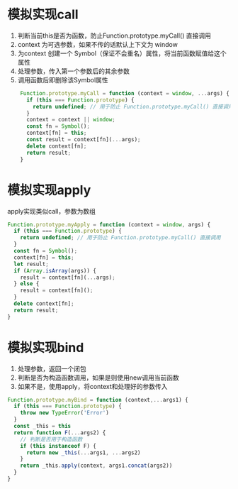 # 模拟实现call

1. 判断当前this是否为函数，防止Function.prototype.myCall() 直接调用
2. context 为可选参数，如果不传的话默认上下文为 window
3. 为context 创建一个 Symbol（保证不会重名）属性，将当前函数赋值给这个属性
4. 处理参数，传入第一个参数后的其余参数
5. 调用函数后即删除该Symbol属性

```javaScript
    Function.prototype.myCall = function (context = window, ...args) {
      if (this === Function.prototype) {
        return undefined; // 用于防止 Function.prototype.myCall() 直接调用
      }
      context = context || window;
      const fn = Symbol();
      context[fn] = this;
      const result = context[fn](...args);
      delete context[fn];
      return result;
    }
```

# 模拟实现apply

apply实现类似call，参数为数组

```javaScript
Function.prototype.myApply = function (context = window, args) {
  if (this === Function.prototype) {
    return undefined; // 用于防止 Function.prototype.myCall() 直接调用
  }
  const fn = Symbol();
  context[fn] = this;
  let result;
  if (Array.isArray(args)) {
    result = context[fn](...args);
  } else {
    result = context[fn]();
  }
  delete context[fn];
  return result;
}
```

# 模拟实现bind

1. 处理参数，返回一个闭包
2. 判断是否为构造函数调用，如果是则使用new调用当前函数
3. 如果不是，使用apply，将context和处理好的参数传入
```javaScript
Function.prototype.myBind = function (context,...args1) {
  if (this === Function.prototype) {
    throw new TypeError('Error')
  }
  const _this = this
  return function F(...args2) {
    // 判断是否用于构造函数
    if (this instanceof F) {
      return new _this(...args1, ...args2)
    }
    return _this.apply(context, args1.concat(args2))
  }
} 
```